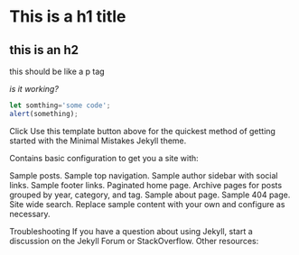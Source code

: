 # This is a h1 title

## this is an h2

this should be like a p tag  


*is it working?*

```javascript
let somthing='some code';
alert(something);
```

Click Use this template button above for the quickest method of getting started with the Minimal Mistakes Jekyll theme.

Contains basic configuration to get you a site with:

Sample posts.
Sample top navigation.
Sample author sidebar with social links.
Sample footer links.
Paginated home page.
Archive pages for posts grouped by year, category, and tag.
Sample about page.
Sample 404 page.
Site wide search.
Replace sample content with your own and configure as necessary.

Troubleshooting
If you have a question about using  Jekyll, start a discussion on the Jekyll Forum or StackOverflow. Other resources:

